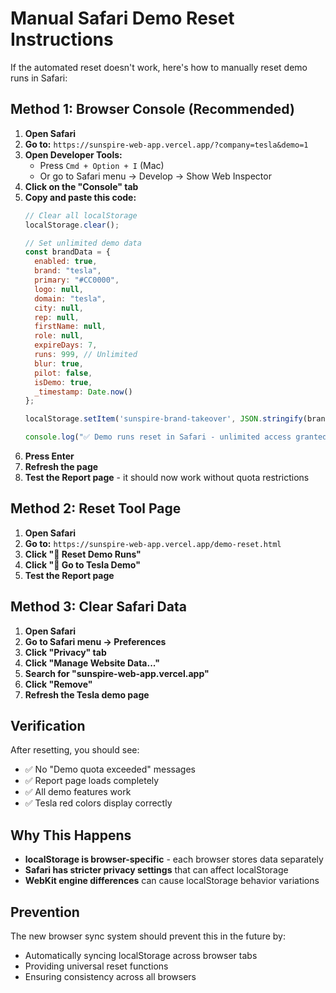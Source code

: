 # Manual Safari Demo Reset Instructions

If the automated reset doesn't work, here's how to manually reset demo runs in Safari:

## Method 1: Browser Console (Recommended)

1. **Open Safari**
2. **Go to:** `https://sunspire-web-app.vercel.app/?company=tesla&demo=1`
3. **Open Developer Tools:**
   - Press `Cmd + Option + I` (Mac)
   - Or go to Safari menu → Develop → Show Web Inspector
4. **Click on the "Console" tab**
5. **Copy and paste this code:**
   ```javascript
   // Clear all localStorage
   localStorage.clear();
   
   // Set unlimited demo data
   const brandData = {
     enabled: true,
     brand: "tesla",
     primary: "#CC0000",
     logo: null,
     domain: "tesla",
     city: null,
     rep: null,
     firstName: null,
     role: null,
     expireDays: 7,
     runs: 999, // Unlimited
     blur: true,
     pilot: false,
     isDemo: true,
     _timestamp: Date.now()
   };
   
   localStorage.setItem('sunspire-brand-takeover', JSON.stringify(brandData));
   
   console.log("✅ Demo runs reset in Safari - unlimited access granted!");
   ```
6. **Press Enter**
7. **Refresh the page**
8. **Test the Report page** - it should now work without quota restrictions

## Method 2: Reset Tool Page

1. **Open Safari**
2. **Go to:** `https://sunspire-web-app.vercel.app/demo-reset.html`
3. **Click "🔄 Reset Demo Runs"**
4. **Click "🚀 Go to Tesla Demo"**
5. **Test the Report page**

## Method 3: Clear Safari Data

1. **Open Safari**
2. **Go to Safari menu → Preferences**
3. **Click "Privacy" tab**
4. **Click "Manage Website Data..."**
5. **Search for "sunspire-web-app.vercel.app"**
6. **Click "Remove"**
7. **Refresh the Tesla demo page**

## Verification

After resetting, you should see:
- ✅ No "Demo quota exceeded" messages
- ✅ Report page loads completely
- ✅ All demo features work
- ✅ Tesla red colors display correctly

## Why This Happens

- **localStorage is browser-specific** - each browser stores data separately
- **Safari has stricter privacy settings** that can affect localStorage
- **WebKit engine differences** can cause localStorage behavior variations

## Prevention

The new browser sync system should prevent this in the future by:
- Automatically syncing localStorage across browser tabs
- Providing universal reset functions
- Ensuring consistency across all browsers
